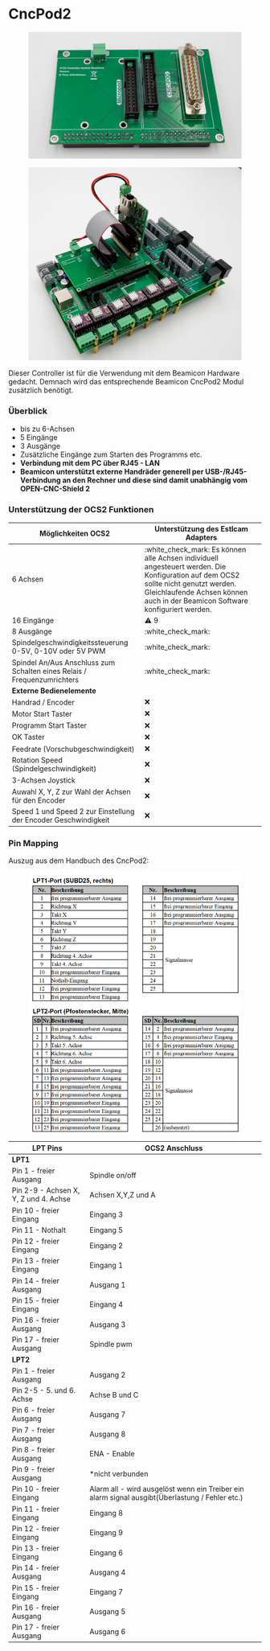 # CncPod2

<div>

<figure><img src="../../../.gitbook/assets/controller beamicon-3-1200px.jpg" alt=""><figcaption></figcaption></figure>

 

<figure><img src="../../../.gitbook/assets/controller beamicon-10-1200px (1).jpg" alt=""><figcaption></figcaption></figure>

</div>

Dieser Controller ist für die Verwendung mit dem Beamicon Hardware gedacht. Demnach wird das entsprechende Beamicon CncPod2 Modul zusätzlich benötigt.

### Überblick

* bis zu 6-Achsen
* 5 Eingänge
* 3 Ausgänge
* Zusätzliche Eingänge zum Starten des Programms etc.
* **Verbindung mit dem PC über RJ45 - LAN**
* **Beamicon unterstützt externe Handräder generell per USB-/RJ45-Verbindung an den Rechner und diese sind damit unabhängig vom OPEN-CNC-Shield 2**

### Unterstützung der OCS2 Funktionen <a href="#unterstuetzung-des-ocs2-funktionen" id="unterstuetzung-des-ocs2-funktionen"></a>

| Möglichkeiten OCS2                                                      | Unterstützung des Estlcam Adapters                                                                                                                                                                                     |
| ----------------------------------------------------------------------- | ---------------------------------------------------------------------------------------------------------------------------------------------------------------------------------------------------------------------- |
| 6 Achsen                                                                | :white\_check\_mark: Es können alle Achsen individuell angesteuert werden. Die Konfiguration auf dem OCS2 sollte nicht genutzt werden. Gleichlaufende Achsen können auch in der Beamicon Software konfiguriert werden. |
| 16 Eingänge                                                             | :warning: 9                                                                                                                                                                                                            |
| 8 Ausgänge                                                              | :white\_check\_mark:                                                                                                                                                                                                   |
| Spindelgeschwindigkeitssteuerung 0-5V, 0-10V oder 5V PWM                | :white\_check\_mark:                                                                                                                                                                                                   |
| Spindel An/Aus Anschluss zum Schalten eines Relais / Frequenzumrichters | :white\_check\_mark:                                                                                                                                                                                                   |
| **Externe Bedienelemente**                                              |                                                                                                                                                                                                                        |
| Handrad / Encoder                                                       | :x:                                                                                                                                                                                                                    |
| Motor Start Taster                                                      | :x:                                                                                                                                                                                                                    |
| Programm Start Taster                                                   | :x:                                                                                                                                                                                                                    |
| OK Taster                                                               | :x:                                                                                                                                                                                                                    |
| Feedrate (Vorschubgeschwindigkeit)                                      | :x:                                                                                                                                                                                                                    |
| Rotation Speed (Spindelgeschwindigkeit)                                 | :x:                                                                                                                                                                                                                    |
| 3-Achsen Joystick                                                       | :x:                                                                                                                                                                                                                    |
| Auwahl X, Y, Z zur Wahl der Achsen für den Encoder                      | :x:                                                                                                                                                                                                                    |
| Speed 1 und Speed 2 zur Einstellung der Encoder Geschwindigkeit         | :x:                                                                                                                                                                                                                    |

### Pin Mapping <a href="#undefined" id="undefined"></a>

Auszug aus dem Handbuch des CncPod2:

<figure><img src="../../../.gitbook/assets/cncpod2.png" alt=""><figcaption></figcaption></figure>

| LPT Pins                              | OCS2 Anschluss                                                                                  |
| ------------------------------------- | ----------------------------------------------------------------------------------------------- |
| **LPT1**                              |                                                                                                 |
| Pin 1 - freier Ausgang                | Spindle on/off                                                                                  |
| Pin 2-9 - Achsen X, Y, Z und 4. Achse | Achsen X,Y,Z und A                                                                              |
| Pin 10 - freier Eingang               | Eingang 3                                                                                       |
| Pin 11 - Nothalt                      | Eingang 5                                                                                       |
| Pin 12 - freier Eingang               | Eingang 2                                                                                       |
| Pin 13 - freier Eingang               | Eingang 1                                                                                       |
| Pin 14 - freier Ausgang               | Ausgang 1                                                                                       |
| Pin 15 - freier Eingang               | Eingang 4                                                                                       |
| Pin 16 - freier Ausgang               | Ausgang 3                                                                                       |
| Pin 17 - freier Ausgang               | Spindle pwm                                                                                     |
| **LPT2**                              |                                                                                                 |
| Pin 1 - freier Ausgang                | Ausgang 2                                                                                       |
| Pin 2-5 - 5. und 6. Achse             | Achse B und C                                                                                   |
| Pin 6 - freier Ausgang                | Ausgang 7                                                                                       |
| Pin 7 - freier Ausgang                | Ausgang 8                                                                                       |
| Pin 8 - freier Ausgang                | ENA - Enable                                                                                    |
| Pin 9 - freier Ausgang                | \*nicht verbunden                                                                               |
| Pin 10 - freier Eingang               | Alarm all - wird ausgelöst wenn ein Treiber ein alarm signal ausgibt(Überlastung / Fehler etc.) |
| Pin 11 - freier Eingang               | Eingang 8                                                                                       |
| Pin 12 - freier Eingang               | Eingang 9                                                                                       |
| Pin 13 - freier Eingang               | Eingang 6                                                                                       |
| Pin 14 - freier Ausgang               | Ausgang 4                                                                                       |
| Pin 15 - freier Eingang               | Eingang 7                                                                                       |
| Pin 16 - freier Ausgang               | Ausgang 5                                                                                       |
| Pin 17 - freier Ausgang               | Ausgang 6                                                                                       |

